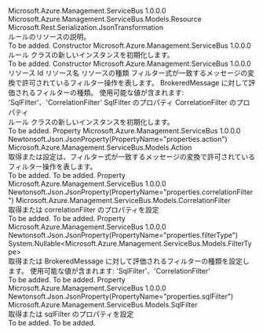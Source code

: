 <Type Name="Rule" FullName="Microsoft.Azure.Management.ServiceBus.Models.Rule">
  <TypeSignature Language="C#" Value="public class Rule : Microsoft.Azure.Management.ServiceBus.Models.Resource" />
  <TypeSignature Language="ILAsm" Value=".class public auto ansi beforefieldinit Rule extends Microsoft.Azure.Management.ServiceBus.Models.Resource" />
  <TypeSignature Language="DocId" Value="T:Microsoft.Azure.Management.ServiceBus.Models.Rule" />
  <TypeSignature Language="VB.NET" Value="Public Class Rule&#xA;Inherits Resource" />
  <TypeSignature Language="F#" Value="type Rule = class&#xA;    inherit Resource" />
  <AssemblyInfo>
    <AssemblyName>Microsoft.Azure.Management.ServiceBus</AssemblyName>
    <AssemblyVersion>1.0.0.0</AssemblyVersion>
  </AssemblyInfo>
  <Base>
    <BaseTypeName>Microsoft.Azure.Management.ServiceBus.Models.Resource</BaseTypeName>
  </Base>
  <Interfaces />
  <Attributes>
    <Attribute>
      <AttributeName>Microsoft.Rest.Serialization.JsonTransformation</AttributeName>
    </Attribute>
  </Attributes>
  <Docs>
    <summary>
            ルールのリソースの説明。
            </summary>
    <remarks>To be added.</remarks>
  </Docs>
  <Members>
    <Member MemberName=".ctor">
      <MemberSignature Language="C#" Value="public Rule ();" />
      <MemberSignature Language="ILAsm" Value=".method public hidebysig specialname rtspecialname instance void .ctor() cil managed" />
      <MemberSignature Language="DocId" Value="M:Microsoft.Azure.Management.ServiceBus.Models.Rule.#ctor" />
      <MemberSignature Language="VB.NET" Value="Public Sub New ()" />
      <MemberType>Constructor</MemberType>
      <AssemblyInfo>
        <AssemblyName>Microsoft.Azure.Management.ServiceBus</AssemblyName>
        <AssemblyVersion>1.0.0.0</AssemblyVersion>
      </AssemblyInfo>
      <Parameters />
      <Docs>
        <summary>
            ルール クラスの新しいインスタンスを初期化します。
            </summary>
        <remarks>To be added.</remarks>
      </Docs>
    </Member>
    <Member MemberName=".ctor">
      <MemberSignature Language="C#" Value="public Rule (string id = null, string name = null, string type = null, Microsoft.Azure.Management.ServiceBus.Models.Action action = null, Nullable&lt;Microsoft.Azure.Management.ServiceBus.Models.FilterType&gt; filterType = null, Microsoft.Azure.Management.ServiceBus.Models.SqlFilter sqlFilter = null, Microsoft.Azure.Management.ServiceBus.Models.CorrelationFilter correlationFilter = null);" />
      <MemberSignature Language="ILAsm" Value=".method public hidebysig specialname rtspecialname instance void .ctor(string id, string name, string type, class Microsoft.Azure.Management.ServiceBus.Models.Action action, valuetype System.Nullable`1&lt;valuetype Microsoft.Azure.Management.ServiceBus.Models.FilterType&gt; filterType, class Microsoft.Azure.Management.ServiceBus.Models.SqlFilter sqlFilter, class Microsoft.Azure.Management.ServiceBus.Models.CorrelationFilter correlationFilter) cil managed" />
      <MemberSignature Language="DocId" Value="M:Microsoft.Azure.Management.ServiceBus.Models.Rule.#ctor(System.String,System.String,System.String,Microsoft.Azure.Management.ServiceBus.Models.Action,System.Nullable{Microsoft.Azure.Management.ServiceBus.Models.FilterType},Microsoft.Azure.Management.ServiceBus.Models.SqlFilter,Microsoft.Azure.Management.ServiceBus.Models.CorrelationFilter)" />
      <MemberSignature Language="F#" Value="new Microsoft.Azure.Management.ServiceBus.Models.Rule : string * string * string * Microsoft.Azure.Management.ServiceBus.Models.Action * Nullable&lt;Microsoft.Azure.Management.ServiceBus.Models.FilterType&gt; * Microsoft.Azure.Management.ServiceBus.Models.SqlFilter * Microsoft.Azure.Management.ServiceBus.Models.CorrelationFilter -&gt; Microsoft.Azure.Management.ServiceBus.Models.Rule" Usage="new Microsoft.Azure.Management.ServiceBus.Models.Rule (id, name, type, action, filterType, sqlFilter, correlationFilter)" />
      <MemberType>Constructor</MemberType>
      <AssemblyInfo>
        <AssemblyName>Microsoft.Azure.Management.ServiceBus</AssemblyName>
        <AssemblyVersion>1.0.0.0</AssemblyVersion>
      </AssemblyInfo>
      <Parameters>
        <Parameter Name="id" Type="System.String" />
        <Parameter Name="name" Type="System.String" />
        <Parameter Name="type" Type="System.String" />
        <Parameter Name="action" Type="Microsoft.Azure.Management.ServiceBus.Models.Action" />
        <Parameter Name="filterType" Type="System.Nullable&lt;Microsoft.Azure.Management.ServiceBus.Models.FilterType&gt;" />
        <Parameter Name="sqlFilter" Type="Microsoft.Azure.Management.ServiceBus.Models.SqlFilter" />
        <Parameter Name="correlationFilter" Type="Microsoft.Azure.Management.ServiceBus.Models.CorrelationFilter" />
      </Parameters>
      <Docs>
        <param name="id">リソース Id</param>
        <param name="name">リソース名</param>
        <param name="type">リソースの種類</param>
        <param name="action">フィルター式が一致するメッセージの変換で許可されているフィルター操作を表します。</param>
        <param name="filterType">BrokeredMessage に対して評価されるフィルターの種類。 使用可能な値が含まれます: 'SqlFilter'、'CorrelationFilter'</param>
        <param name="sqlFilter">SqlFilter のプロパティ</param>
        <param name="correlationFilter">CorrelationFilter のプロパティ</param>
        <summary>
            ルール クラスの新しいインスタンスを初期化します。
            </summary>
        <remarks>To be added.</remarks>
      </Docs>
    </Member>
    <Member MemberName="Action">
      <MemberSignature Language="C#" Value="public Microsoft.Azure.Management.ServiceBus.Models.Action Action { get; set; }" />
      <MemberSignature Language="ILAsm" Value=".property instance class Microsoft.Azure.Management.ServiceBus.Models.Action Action" />
      <MemberSignature Language="DocId" Value="P:Microsoft.Azure.Management.ServiceBus.Models.Rule.Action" />
      <MemberSignature Language="VB.NET" Value="Public Property Action As Action" />
      <MemberSignature Language="F#" Value="member this.Action : Microsoft.Azure.Management.ServiceBus.Models.Action with get, set" Usage="Microsoft.Azure.Management.ServiceBus.Models.Rule.Action" />
      <MemberType>Property</MemberType>
      <AssemblyInfo>
        <AssemblyName>Microsoft.Azure.Management.ServiceBus</AssemblyName>
        <AssemblyVersion>1.0.0.0</AssemblyVersion>
      </AssemblyInfo>
      <Attributes>
        <Attribute>
          <AttributeName>Newtonsoft.Json.JsonProperty(PropertyName="properties.action")</AttributeName>
        </Attribute>
      </Attributes>
      <ReturnValue>
        <ReturnType>Microsoft.Azure.Management.ServiceBus.Models.Action</ReturnType>
      </ReturnValue>
      <Docs>
        <summary>
            取得または設定は、フィルター式が一致するメッセージの変換で許可されているフィルター操作を表します。
            </summary>
        <value>To be added.</value>
        <remarks>To be added.</remarks>
      </Docs>
    </Member>
    <Member MemberName="CorrelationFilter">
      <MemberSignature Language="C#" Value="public Microsoft.Azure.Management.ServiceBus.Models.CorrelationFilter CorrelationFilter { get; set; }" />
      <MemberSignature Language="ILAsm" Value=".property instance class Microsoft.Azure.Management.ServiceBus.Models.CorrelationFilter CorrelationFilter" />
      <MemberSignature Language="DocId" Value="P:Microsoft.Azure.Management.ServiceBus.Models.Rule.CorrelationFilter" />
      <MemberSignature Language="VB.NET" Value="Public Property CorrelationFilter As CorrelationFilter" />
      <MemberSignature Language="F#" Value="member this.CorrelationFilter : Microsoft.Azure.Management.ServiceBus.Models.CorrelationFilter with get, set" Usage="Microsoft.Azure.Management.ServiceBus.Models.Rule.CorrelationFilter" />
      <MemberType>Property</MemberType>
      <AssemblyInfo>
        <AssemblyName>Microsoft.Azure.Management.ServiceBus</AssemblyName>
        <AssemblyVersion>1.0.0.0</AssemblyVersion>
      </AssemblyInfo>
      <Attributes>
        <Attribute>
          <AttributeName>Newtonsoft.Json.JsonProperty(PropertyName="properties.correlationFilter")</AttributeName>
        </Attribute>
      </Attributes>
      <ReturnValue>
        <ReturnType>Microsoft.Azure.Management.ServiceBus.Models.CorrelationFilter</ReturnType>
      </ReturnValue>
      <Docs>
        <summary>
            取得または correlationFilter のプロパティを設定
            </summary>
        <value>To be added.</value>
        <remarks>To be added.</remarks>
      </Docs>
    </Member>
    <Member MemberName="FilterType">
      <MemberSignature Language="C#" Value="public Nullable&lt;Microsoft.Azure.Management.ServiceBus.Models.FilterType&gt; FilterType { get; set; }" />
      <MemberSignature Language="ILAsm" Value=".property instance valuetype System.Nullable`1&lt;valuetype Microsoft.Azure.Management.ServiceBus.Models.FilterType&gt; FilterType" />
      <MemberSignature Language="DocId" Value="P:Microsoft.Azure.Management.ServiceBus.Models.Rule.FilterType" />
      <MemberSignature Language="VB.NET" Value="Public Property FilterType As Nullable(Of FilterType)" />
      <MemberSignature Language="F#" Value="member this.FilterType : Nullable&lt;Microsoft.Azure.Management.ServiceBus.Models.FilterType&gt; with get, set" Usage="Microsoft.Azure.Management.ServiceBus.Models.Rule.FilterType" />
      <MemberType>Property</MemberType>
      <AssemblyInfo>
        <AssemblyName>Microsoft.Azure.Management.ServiceBus</AssemblyName>
        <AssemblyVersion>1.0.0.0</AssemblyVersion>
      </AssemblyInfo>
      <Attributes>
        <Attribute>
          <AttributeName>Newtonsoft.Json.JsonProperty(PropertyName="properties.filterType")</AttributeName>
        </Attribute>
      </Attributes>
      <ReturnValue>
        <ReturnType>System.Nullable&lt;Microsoft.Azure.Management.ServiceBus.Models.FilterType&gt;</ReturnType>
      </ReturnValue>
      <Docs>
        <summary>
            取得または BrokeredMessage に対して評価されるフィルターの種類を設定します。 使用可能な値が含まれます: 'SqlFilter'、'CorrelationFilter'
            </summary>
        <value>To be added.</value>
        <remarks>To be added.</remarks>
      </Docs>
    </Member>
    <Member MemberName="SqlFilter">
      <MemberSignature Language="C#" Value="public Microsoft.Azure.Management.ServiceBus.Models.SqlFilter SqlFilter { get; set; }" />
      <MemberSignature Language="ILAsm" Value=".property instance class Microsoft.Azure.Management.ServiceBus.Models.SqlFilter SqlFilter" />
      <MemberSignature Language="DocId" Value="P:Microsoft.Azure.Management.ServiceBus.Models.Rule.SqlFilter" />
      <MemberSignature Language="VB.NET" Value="Public Property SqlFilter As SqlFilter" />
      <MemberSignature Language="F#" Value="member this.SqlFilter : Microsoft.Azure.Management.ServiceBus.Models.SqlFilter with get, set" Usage="Microsoft.Azure.Management.ServiceBus.Models.Rule.SqlFilter" />
      <MemberType>Property</MemberType>
      <AssemblyInfo>
        <AssemblyName>Microsoft.Azure.Management.ServiceBus</AssemblyName>
        <AssemblyVersion>1.0.0.0</AssemblyVersion>
      </AssemblyInfo>
      <Attributes>
        <Attribute>
          <AttributeName>Newtonsoft.Json.JsonProperty(PropertyName="properties.sqlFilter")</AttributeName>
        </Attribute>
      </Attributes>
      <ReturnValue>
        <ReturnType>Microsoft.Azure.Management.ServiceBus.Models.SqlFilter</ReturnType>
      </ReturnValue>
      <Docs>
        <summary>
            取得または sqlFilter のプロパティを設定
            </summary>
        <value>To be added.</value>
        <remarks>To be added.</remarks>
      </Docs>
    </Member>
  </Members>
</Type>